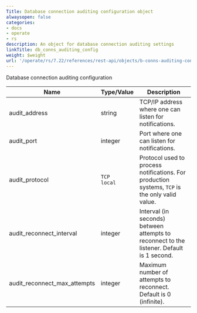 ```yaml
---
Title: Database connection auditing configuration object
alwaysopen: false
categories:
- docs
- operate
- rs
description: An object for database connection auditing settings
linkTitle: db_conns_auditing_config
weight: $weight
url: '/operate/rs/7.22/references/rest-api/objects/b-conns-auditing-config/'
---
```


Database connection auditing configuration

| Name | Type/Value | Description |
|------|------------|-------------|
| audit_address | string | TCP/IP address where one can listen for notifications. |
| audit_port | integer | Port where one can listen for notifications. |
| audit_protocol | `TCP`<br />`local` | Protocol used to process notifications. For production systems, `TCP` is the only valid value. |
| audit_reconnect_interval | integer | Interval (in seconds) between attempts to reconnect to the listener. Default is 1 second. |
| audit_reconnect_max_attempts | integer | Maximum number of attempts to reconnect. Default is 0 (infinite). |
